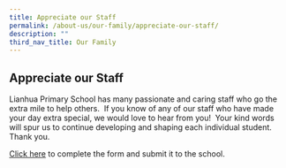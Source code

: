 ```yaml
---
title: Appreciate our Staff
permalink: /about-us/our-family/appreciate-our-staff/
description: ""
third_nav_title: Our Family
---
```

## Appreciate our Staff

Lianhua Primary School has many passionate and caring staff who go the extra mile to help others.  If you know of any of our staff who have made your day extra special, we would love to hear from you!  Your kind words will spur us to continue developing and shaping each individual student.  Thank you.

[Click here](https://form.gov.sg/64c7103a55d52c0011480087) to complete the form and submit it to the school.